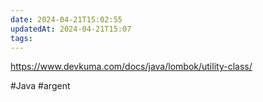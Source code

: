 ```yaml
---
date: 2024-04-21T15:02:55
updatedAt: 2024-04-21T15:07
tags: 
---
```

https://www.devkuma.com/docs/java/lombok/utility-class/

#Java 
#argent 